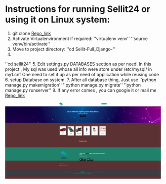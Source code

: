 
# Instructions for running Sellit24 or using it on Linux system:
1. git clone [Repo_link](https://github.com/singhkeshav510/sellit24-Full_Django-)
2. Activate Virtualenvironment if required:
                    ''virtualenv venv''
                    ''source venv/bin/activate''
3. Move to project directory:
                    ''cd Sellit-Full_Django-''
4. 
''cd sellit24''
5. Edit settings.py DATABASES section as per need.
     In this project , My sql was used whose all info were store under /etc/mysql/ in my1.cnf
     One need to set it up as per need of application while reusing code
6. setup Database on system.
7. After all database thing, Just use 
                    ''python manage.py makemigration''
                    ''python manage.py migrate''
                    ''python manage.py runserver''
8. If any error comes , you can google it or mail me [Repo_link](https://github.com/singhkeshav510/sellit24-Full_Django-)




![Alt text](https://github.com/singhkeshav510/sellit24-Full_Django-/blob/master/Screenshots/Home.png "Home Page")
